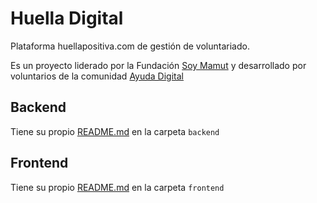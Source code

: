 # Huella Digital

Plataforma huellapositiva.com de gestión de voluntariado.

Es un proyecto liderado por la Fundación [Soy Mamut](https://soymamut.com) y desarrollado por voluntarios de la comunidad [Ayuda Digital](https://ayudadigital.org)

## Backend

Tiene su propio [README.md](https://github.com/ayudadigital/huelladigital-backend/blob/develop/backend/README.md) en la carpeta `backend`

## Frontend

Tiene su propio [README.md](frontend/README.md) en la carpeta `frontend`
